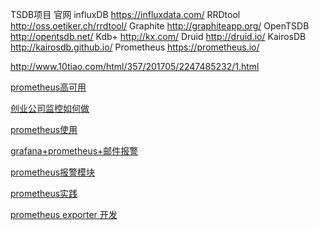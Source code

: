 TSDB项目	官网
influxDB	https://influxdata.com/
RRDtool	http://oss.oetiker.ch/rrdtool/
Graphite	http://graphiteapp.org/
OpenTSDB	http://opentsdb.net/
Kdb+	http://kx.com/
Druid	http://druid.io/
KairosDB	http://kairosdb.github.io/
Prometheus	https://prometheus.io/

http://www.10tiao.com/html/357/201705/2247485232/1.html



[prometheus高可用](http://ylzheng.com/2018/03/06/promethus-local-storage/)

[创业公司监控如何做](https://36kr.com/p/5042226.html)

[prometheus使用](https://www.kancloud.cn/huyipow/prometheus/525003)

[grafana+prometheus+邮件报警](https://blog.52itstyle.com/archives/2014/)

[prometheus报警模块](https://blog.yangx.site/2016/03/07/prometheus-alertmanager/)

[prometheus实践](http://dbaplus.cn/news-72-1462-1.html)

[prometheus exporter 开发](http://blog.51cto.com/xujpxm/1969879)